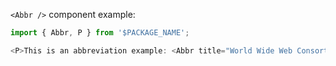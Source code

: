 `<Abbr />` component example:

```js
import { Abbr, P } from '$PACKAGE_NAME';

<P>This is an abbreviation example: <Abbr title="World Wide Web Consortium">W3C</Abbr></P>
```
